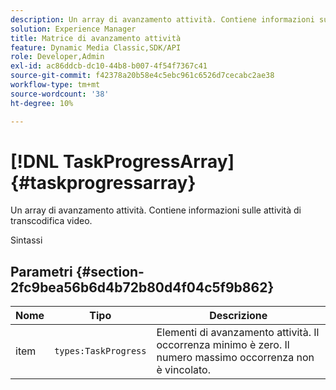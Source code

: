 ```yaml
---
description: Un array di avanzamento attività. Contiene informazioni sulle attività di transcodifica video.
solution: Experience Manager
title: Matrice di avanzamento attività
feature: Dynamic Media Classic,SDK/API
role: Developer,Admin
exl-id: ac86ddcb-dc10-44b8-b007-4f54f7367c41
source-git-commit: f42378a20b58e4c5ebc961c6526d7cecabc2ae38
workflow-type: tm+mt
source-wordcount: '38'
ht-degree: 10%

---
```


# [!DNL TaskProgressArray]{#taskprogressarray}

Un array di avanzamento attività. Contiene informazioni sulle attività di transcodifica video.

Sintassi

## Parametri {#section-2fc9bea56b6d4b72b80d4f04c5f9b862}

| Nome | Tipo | Descrizione |
|---|---|---|
| item | `types:TaskProgress` | Elementi di avanzamento attività. Il occorrenza minimo è zero. Il numero massimo occorrenza non è vincolato. |

